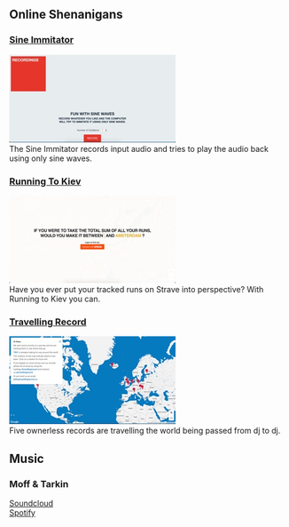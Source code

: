 ## Online Shenanigans

### [Sine Immitator](http://sinewave-fun.herokuapp.com/)
![](/images/sine.jpg?raw=true)<br>
The Sine Immitator records input audio and tries to play the audio back using only sine waves. 

### [Running To Kiev](/pdf/sample_presentation.pdf)
<img src="/images/kiev.jpg?raw=true"></img><br>
Have you ever put your tracked runs on Strave into perspective? With Running to Kiev you can.

### [Travelling Record](http://travellingrecord.co/)
![](/images/travelling.jpg?raw=true)<br>
Five ownerless records are travelling the world being passed from dj to dj.  

## Music

### Moff & Tarkin
[Soundcloud](https://soundcloud.com/moffandtarkin)<br>
[Spotify](https://open.spotify.com/artist/4gBAMaygCgO0o0zDJNORYX?si=XfZx4JFYRPaGYqR3IjH4-Q)<br>
<style>
  p.view {
    display: none;
  }
</style>
